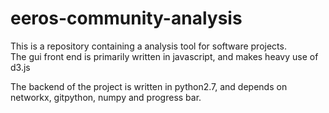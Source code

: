 # eeros-community-analysis

This is a repository containing a analysis tool for software projects.  
The gui front end is primarily written in javascript, and makes heavy use of d3.js

The backend of the project is written in python2.7, and depends on networkx, gitpython, numpy and progress bar.
